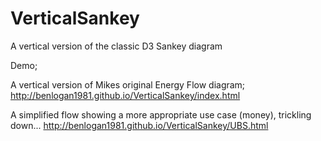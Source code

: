 # VerticalSankey

A vertical version of the classic D3 Sankey diagram

Demo;

A vertical version of Mikes original Energy Flow diagram;
http://benlogan1981.github.io/VerticalSankey/index.html

A simplified flow showing a more appropriate use case (money), trickling down...
http://benlogan1981.github.io/VerticalSankey/UBS.html
